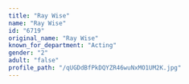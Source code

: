 ```yaml
---
title: "Ray Wise"
name: "Ray Wise"
id: "6719"
original_name: "Ray Wise"
known_for_department: "Acting"
gender: "2"
adult: "false"
profile_path: "/qUGDdBfPkDQYZR46wuNxMO1UM2K.jpg"
---
```

